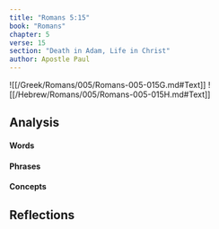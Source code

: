 ```yaml
---
title: "Romans 5:15"
book: "Romans"
chapter: 5
verse: 15
section: "Death in Adam, Life in Christ"
author: Apostle Paul
---
```

![[/Greek/Romans/005/Romans-005-015G.md#Text]]
![[/Hebrew/Romans/005/Romans-005-015H.md#Text]]

## Analysis

#### Words

#### Phrases

#### Concepts

## Reflections
